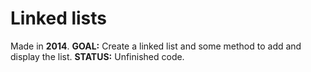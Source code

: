 # Linked lists
Made in **2014**.
**GOAL:** Create a linked list and some method to add and display the list.
**STATUS:** Unfinished code.
